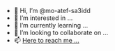 - 👋 Hi, I’m @mo-atef-sa3idd
- 👀 I’m interested in ...
- 🌱 I’m currently learning ...
- 💞️ I’m looking to collaborate on ...
- 📫 [Here to reach me ...](https://www.linkedin.com/in/mohamed-atef-27m/)

<!---
mo-atef-sa3idd/mo-atef-sa3idd is a ✨ special ✨ repository because its `README.md` (this file) appears on your GitHub profile.
You can click the Preview link to take a look at your changes.
--->
